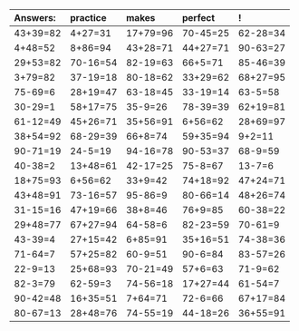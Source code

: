 | Answers: | practice | makes | perfect | ! |
| :--- | :--- | :--- | :--- | :--- |
| 43+39=82 | 4+27=31 | 17+79=96 | 70-45=25 | 62-28=34 | 
| 4+48=52 | 8+86=94 | 43+28=71 | 44+27=71 | 90-63=27 | 
| 29+53=82 | 70-16=54 | 82-19=63 | 66+5=71 | 85-46=39 | 
| 3+79=82 | 37-19=18 | 80-18=62 | 33+29=62 | 68+27=95 | 
| 75-69=6 | 28+19=47 | 63-18=45 | 33-19=14 | 63-5=58 | 
| 30-29=1 | 58+17=75 | 35-9=26 | 78-39=39 | 62+19=81 | 
| 61-12=49 | 45+26=71 | 35+56=91 | 6+56=62 | 28+69=97 | 
| 38+54=92 | 68-29=39 | 66+8=74 | 59+35=94 | 9+2=11 | 
| 90-71=19 | 24-5=19 | 94-16=78 | 90-53=37 | 68-9=59 | 
| 40-38=2 | 13+48=61 | 42-17=25 | 75-8=67 | 13-7=6 | 
| 18+75=93 | 6+56=62 | 33+9=42 | 74+18=92 | 47+24=71 | 
| 43+48=91 | 73-16=57 | 95-86=9 | 80-66=14 | 48+26=74 | 
| 31-15=16 | 47+19=66 | 38+8=46 | 76+9=85 | 60-38=22 | 
| 29+48=77 | 67+27=94 | 64-58=6 | 82-23=59 | 70-61=9 | 
| 43-39=4 | 27+15=42 | 6+85=91 | 35+16=51 | 74-38=36 | 
| 71-64=7 | 57+25=82 | 60-9=51 | 90-6=84 | 83-57=26 | 
| 22-9=13 | 25+68=93 | 70-21=49 | 57+6=63 | 71-9=62 | 
| 82-3=79 | 62-59=3 | 74-56=18 | 17+27=44 | 61-54=7 | 
| 90-42=48 | 16+35=51 | 7+64=71 | 72-6=66 | 67+17=84 | 
| 80-67=13 | 28+48=76 | 74-55=19 | 44-18=26 | 36+55=91 | 
